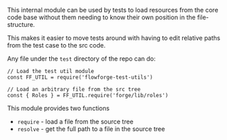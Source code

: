 This internal module can be used by tests to load resources from the core
code base without them needing to know their own position in the file-structure.

This makes it easier to move tests around with having to edit relative paths
from the test case to the src code.

Any file under the `test` directory of the repo can do:

```
// Load the test util module
const FF_UTIL = require('flowforge-test-utils')

// Load an arbitrary file from the src tree
const { Roles } = FF_UTIL.require('forge/lib/roles')
```

This module provides two functions

 - `require` - load a file from the source tree
 - `resolve` - get the full path to a file in the source tree

 

